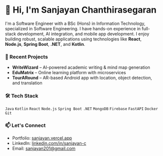 # 👋 Hi, I'm Sanjayan Chanthirasegaran

I'm a Software Engineer with a BSc (Hons) in Information Technology, specialized in Software Engineering. I have hands-on experience in full-stack development, AI integration, and mobile app development. I enjoy building robust, scalable applications using technologies like **React**, **Node.js**, **Spring Boot**, **.NET**, and **Kotlin**.

### 🚀 Recent Projects
- **WriteWizard** – AI-powered academic writing & mind map generation
- **EduMatrix** – Online learning platform with microservices
- **TourARound** – AR-based Android app with location, object detection, and translation

### 🛠️ Tech Stack
`Java` `Kotlin` `React` `Node.js` `Spring Boot` `.NET` `MongoDB` `Firebase` `FastAPI` `Docker` `Git`

### 📫 Let's Connect
- Portfolio: [sanjayan.vercel.app](https://sanjayan.vercel.app)
- LinkedIn: [linkedin.com/in/sanjayan-c](https://linkedin.com/in/sanjayan-c)
- Email: [sanjayan201@gmail.com](mailto:sanjayan201@gmail.com)
